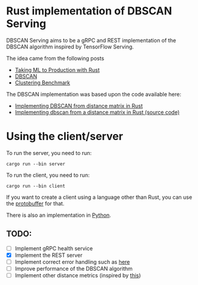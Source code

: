 # Rust implementation of DBSCAN Serving

DBSCAN Serving aims to be a gRPC and REST implementation of the DBSCAN algorithm inspired by TensorFlow Serving.

The idea came from the following posts

- [Taking ML to Production with Rust](https://www.lpalmieri.com/posts/2019-12-01-taking-ml-to-production-with-rust-a-25x-speedup/)
- [DBSCAN](https://rust-ml.github.io/book/4_dbscan.html)
- [Clustering Benchmark](https://github.com/LukeMathWalker/clustering-benchmarks)

The DBSCAN implementation was based upon the code available here:

- [Implementing DBSCAN from distance matrix in Rust](https://blog.petrzemek.net/2017/01/01/implementing-dbscan-from-distance-matrix-in-rust/)
- [Implementing dbscan from a distance matrix in Rust (source code)](https://github.com/s3rvac/blog/tree/master/en-2017-01-01-implementing-dbscan-from-distance-matrix-in-rust)

# Using the client/server

To run the server, you need to run:

`cargo run --bin server`

To run the client, you need to run:

`cargo run --bin client`

If you want to create a client using a language other than Rust, you can use the [protobuffer](./proto/dbscanserving.proto) for that.

There is also an implementation in [Python](https://github.com/carlosnatalino/dbscan-serving-python).

## TODO:

- [ ] Implement gRPC health service
- [x] Implement the REST server
- [ ] Implement correct error handling such as [here](https://github.com/avinassh/grpc-errors/tree/master/rust)
- [ ] Improve performance of the DBSCAN algorithm
- [ ] Implement other distance metrics (inspired by [this](https://scikit-learn.org/stable/modules/generated/sklearn.cluster.DBSCAN.html))
